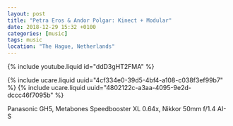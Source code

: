 ```yaml
---
layout: post
title: "Petra Eros & Andor Polgar: Kinect + Modular"
date: 2018-12-29 15:32 +0100
categories: [music]
tags: music
location: "The Hague, Netherlands"
---
```


{% include youtube.liquid id="ddD3gHT2FMA" %}

{% include ucare.liquid uuid="4cf334e0-39d5-4bf4-a108-c038f3ef99b7" %}
{% include ucare.liquid uuid="4802122c-a3aa-4095-9e2d-dccc46f7095b" %}

Panasonic GH5, Metabones Speedbooster XL 0.64x, Nikkor 50mm f/1.4 AI-S

